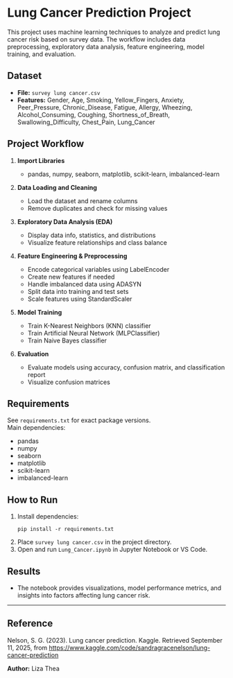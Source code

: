 # Lung Cancer Prediction Project

This project uses machine learning techniques to analyze and predict lung cancer risk based on survey data. The workflow includes data preprocessing, exploratory data analysis, feature engineering, model training, and evaluation.

## Dataset

- **File:** `survey lung cancer.csv`
- **Features:** Gender, Age, Smoking, Yellow_Fingers, Anxiety, Peer_Pressure, Chronic_Disease, Fatigue, Allergy, Wheezing, Alcohol_Consuming, Coughing, Shortness_of_Breath, Swallowing_Difficulty, Chest_Pain, Lung_Cancer

## Project Workflow

1. **Import Libraries**
    - pandas, numpy, seaborn, matplotlib, scikit-learn, imbalanced-learn

2. **Data Loading and Cleaning**
    - Load the dataset and rename columns
    - Remove duplicates and check for missing values

3. **Exploratory Data Analysis (EDA)**
    - Display data info, statistics, and distributions
    - Visualize feature relationships and class balance

4. **Feature Engineering & Preprocessing**
    - Encode categorical variables using LabelEncoder
    - Create new features if needed
    - Handle imbalanced data using ADASYN
    - Split data into training and test sets
    - Scale features using StandardScaler

5. **Model Training**
    - Train K-Nearest Neighbors (KNN) classifier
    - Train Artificial Neural Network (MLPClassifier)
    - Train Naive Bayes classifier

6. **Evaluation**
    - Evaluate models using accuracy, confusion matrix, and classification report
    - Visualize confusion matrices

## Requirements

See `requirements.txt` for exact package versions.  
Main dependencies:
- pandas
- numpy
- seaborn
- matplotlib
- scikit-learn
- imbalanced-learn

## How to Run

1. Install dependencies:
    ```
    pip install -r requirements.txt
    ```
2. Place `survey lung cancer.csv` in the project directory.
3. Open and run `Lung_Cancer.ipynb` in Jupyter Notebook or VS Code.

## Results

- The notebook provides visualizations, model performance metrics, and insights into factors affecting lung cancer risk.

---
## Reference

Nelson, S. G. (2023). Lung cancer prediction. Kaggle. Retrieved September 11, 2025, from https://www.kaggle.com/code/sandragracenelson/lung-cancer-prediction

**Author:** Liza Thea
